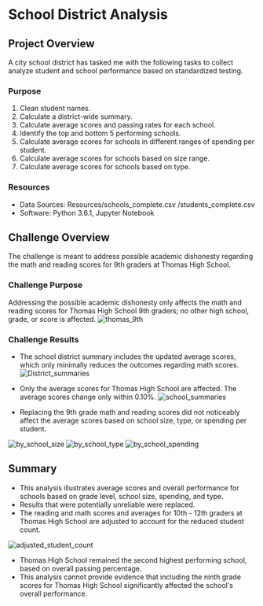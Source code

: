 # School District Analysis

## Project Overview
A city school district has tasked me with the following tasks to collect analyze student and school performance based on standardized testing.

### Purpose
1. Clean student names.
2. Calculate a district-wide summary.
3. Calculate average scores and passing rates for each school.
4. Identify the top and bottom 5 performing schools.
5. Calculate average scores for schools in different ranges of spending per student.
6. Calculate average scores for schools based on size range.
7. Calculate average scores for schools based on type.


### Resources
 - Data Sources: Resources/schools_complete.csv
                          /students_complete.csv
 - Software: Python 3.6.1, Jupyter Notebook

## Challenge Overview 
The challenge is meant to address possible academic dishonesty regarding the math and reading scores for 9th graders at Thomas High School.

### Challenge Purpose
Addressing the possible academic dishonesty only affects the math and reading scores for Thomas High School 9th graders; no other high school, grade, or score is affected. 
![thomas_9th](https://user-images.githubusercontent.com/90879979/137646354-e82eb442-9399-4004-af5f-890f4a2ba34e.png)




### Challenge Results
- The school district summary includes the updated average scores, which only minimally reduces the outcomes regarding math scores.
![District_summaries](https://user-images.githubusercontent.com/90879979/137646358-66269a1d-d648-45cb-a03a-3b6ae608df18.png)
- Only the average scores for Thomas High School are affected. The average scores change only within 0.10%.
![school_summaries](https://user-images.githubusercontent.com/90879979/137646364-8630ef52-8050-4282-9ff6-15539362b075.png)

- Replacing the 9th grade math and reading scores did not noticeably affect the average scores based on school size, type, or spending per student.

![by_school_size](https://user-images.githubusercontent.com/90879979/137646370-e34d88cc-7514-4801-aea1-a0702931459f.png)
![by_school_type](https://user-images.githubusercontent.com/90879979/137646372-ac476cc7-ed6b-4f4b-8370-6e39870863c6.png)
![by_school_spending](https://user-images.githubusercontent.com/90879979/137646374-95ec7eb8-7d16-471b-b393-d3b2f1fff3a5.png)


## Summary
 - This analysis illustrates average scores and overall performance for schools based on grade level, school size, spending, and type. 
 - Results that were potentially unreliable were replaced.
 - The reading and math scores and averages for 10th - 12th graders at Thomas High School are adjusted to account for the reduced student count.

![adjusted_student_count](https://user-images.githubusercontent.com/90879979/137646379-20edcf21-eedd-4881-aefe-571d4cdbdd56.png)
 - Thomas High School remained the second highest performing school, based on overall passing percentage.
 - This analysis cannot provide evidence that including the ninth grade scores for Thomas High School significantly affected the school's overall performance.
